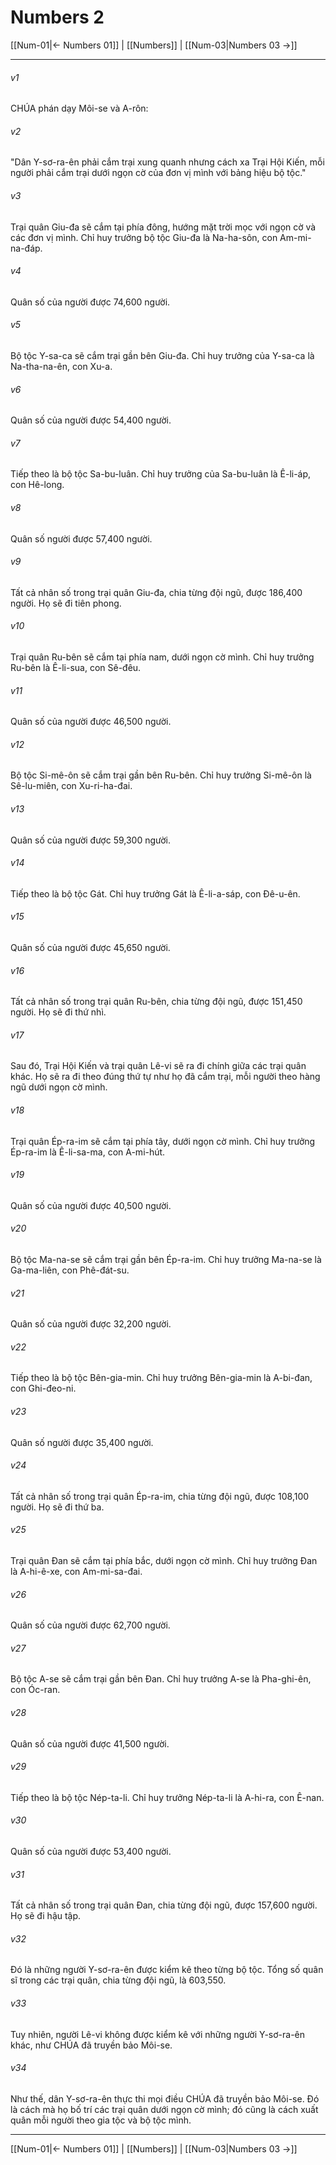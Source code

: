 # Numbers 2

[[Num-01|← Numbers 01]] | [[Numbers]] | [[Num-03|Numbers 03 →]]
***



###### v1 
CHÚA phán dạy Môi-se và A-rôn: 

###### v2 
"Dân Y-sơ-ra-ên phải cắm trại xung quanh nhưng cách xa Trại Hội Kiến, mỗi người phải cắm trại dưới ngọn cờ của đơn vị mình với bảng hiệu bộ tộc." 

###### v3 
Trại quân Giu-đa sẽ cắm tại phía đông, hướng mặt trời mọc với ngọn cờ và các đơn vị mình. Chỉ huy trưởng bộ tộc Giu-đa là Na-ha-sôn, con Am-mi-na-đáp. 

###### v4 
Quân số của người được 74,600 người. 

###### v5 
Bộ tộc Y-sa-ca sẽ cắm trại gần bên Giu-đa. Chỉ huy trưởng của Y-sa-ca là Na-tha-na-ên, con Xu-a. 

###### v6 
Quân số của người được 54,400 người. 

###### v7 
Tiếp theo là bộ tộc Sa-bu-luân. Chỉ huy trưởng của Sa-bu-luân là Ê-li-áp, con Hê-long. 

###### v8 
Quân số người được 57,400 người. 

###### v9 
Tất cả nhân số trong trại quân Giu-đa, chia từng đội ngũ, được 186,400 người. Họ sẽ đi tiên phong. 

###### v10 
Trại quân Ru-bên sẽ cắm tại phía nam, dưới ngọn cờ mình. Chỉ huy trưởng Ru-bên là Ê-li-sua, con Sê-đêu. 

###### v11 
Quân số của người được 46,500 người. 

###### v12 
Bộ tộc Si-mê-ôn sẽ cắm trại gần bên Ru-bên. Chỉ huy trưởng Si-mê-ôn là Sê-lu-miên, con Xu-ri-ha-đai. 

###### v13 
Quân số của người được 59,300 người. 

###### v14 
Tiếp theo là bộ tộc Gát. Chỉ huy trưởng Gát là Ê-li-a-sáp, con Đê-u-ên. 

###### v15 
Quân số của người được 45,650 người. 

###### v16 
Tất cả nhân số trong trại quân Ru-bên, chia từng đội ngũ, được 151,450 người. Họ sẽ đi thứ nhì. 

###### v17 
Sau đó, Trại Hội Kiến và trại quân Lê-vi sẽ ra đi chính giữa các trại quân khác. Họ sẽ ra đi theo đúng thứ tự như họ đã cắm trại, mỗi người theo hàng ngũ dưới ngọn cờ mình. 

###### v18 
Trại quân Ép-ra-im sẽ cắm tại phía tây, dưới ngọn cờ mình. Chỉ huy trưởng Ép-ra-im là Ê-li-sa-ma, con A-mi-hút. 

###### v19 
Quân số của người được 40,500 người. 

###### v20 
Bộ tộc Ma-na-se sẽ cắm trại gần bên Ép-ra-im. Chỉ huy trưởng Ma-na-se là Ga-ma-liên, con Phê-đát-su. 

###### v21 
Quân số của người được 32,200 người. 

###### v22 
Tiếp theo là bộ tộc Bên-gia-min. Chỉ huy trưởng Bên-gia-min là A-bi-đan, con Ghi-đeo-ni. 

###### v23 
Quân số người được 35,400 người. 

###### v24 
Tất cả nhân số trong trại quân Ép-ra-im, chia từng đội ngũ, được 108,100 người. Họ sẽ đi thứ ba. 

###### v25 
Trại quân Đan sẽ cắm tại phía bắc, dưới ngọn cờ mình. Chỉ huy trưởng Đan là A-hi-ê-xe, con Am-mi-sa-đai. 

###### v26 
Quân số của người được 62,700 người. 

###### v27 
Bộ tộc A-se sẽ cắm trại gần bên Đan. Chỉ huy trưởng A-se là Pha-ghi-ên, con Óc-ran. 

###### v28 
Quân số của người được 41,500 người. 

###### v29 
Tiếp theo là bộ tộc Nép-ta-li. Chỉ huy trưởng Nép-ta-li là A-hi-ra, con Ê-nan. 

###### v30 
Quân số của người được 53,400 người. 

###### v31 
Tất cả nhân số trong trại quân Đan, chia từng đội ngũ, được 157,600 người. Họ sẽ đi hậu tập. 

###### v32 
Đó là những người Y-sơ-ra-ên được kiểm kê theo từng bộ tộc. Tổng số quân sĩ trong các trại quân, chia từng đội ngũ, là 603,550. 

###### v33 
Tuy nhiên, người Lê-vi không được kiểm kê với những người Y-sơ-ra-ên khác, như CHÚA đã truyền bảo Môi-se. 

###### v34 
Như thế, dân Y-sơ-ra-ên thực thi mọi điều CHÚA đã truyền bảo Môi-se. Đó là cách mà họ bố trí các trại quân dưới ngọn cờ mình; đó cũng là cách xuất quân mỗi người theo gia tộc và bộ tộc mình.

***
[[Num-01|← Numbers 01]] | [[Numbers]] | [[Num-03|Numbers 03 →]]
